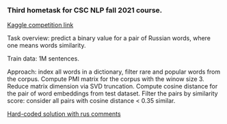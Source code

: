 ### Third hometask for CSC NLP fall 2021 course.

[Kaggle competition link](https://www.kaggle.com/c/a-pack-of-chips-and-the-company-it-keeps/overview)


Task overview: predict a binary value for a pair of Russian words, where one means words similarity. 


Train data: 1M sentences.


Approach: index all words in a dictionary, filter rare and popular words from the corpus. Compute PMI matrix for the corpus with the winow size 3. Reduce matrix dimension via SVD truncation. Compute cosine distance for the pair of word embeddings from test dataset. Filter the pairs by similarity score: consider all pairs with cosine distance < 0.35 similar. 

[Hard-coded solution with rus comments](csc_iinlp_hw04.py) 

